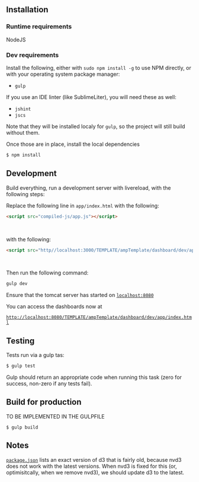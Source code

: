 
Installation
------------

### Runtime requirements

NodeJS

### Dev requirements

Install the following, either with `sudo npm install -g` to use NPM directly, or with your operating system package manager:

 * `gulp`

If you use an IDE linter (like SublimeLiter), you will need these as well:

 * `jshint`
 * `jscs`

Note that they will be installed localy for `gulp`, so the project will still build without them.


Once those are in place, install the local dependencies

```bash
$ npm install
```


Development
-----------

Build everything, run a development server with livereload, with the following steps:

Replace the following line in `app/index.html` with the following:

```html
<script src="compiled-js/app.js"></script>
```

<br />

with the following:

```html
<script src="http//localhost:3000/TEMPLATE/ampTemplate/dashboard/dev/app/compiled-js/app.js"></script>
```

<br />

Then run the following command:

```bash
gulp dev
```

Ensure that the tomcat server has started on [`localhost:8080`](http://localhost:8080)

You can access the dashboards now at

[`http://localhost:8080/TEMPLATE/ampTemplate/dashboard/dev/app/index.html`](http://localhost:8080/TEMPLATE/ampTemplate/dashboard/dev/app/index.html)


Testing
-------

Tests run via a gulp tas:

```bash
$ gulp test
```

Gulp should return an appropriate code when running this task (zero for success, non-zero if any tests fail).


Build for production
--------------------

TO BE IMPLEMENTED IN THE GULPFILE

```
$ gulp build
```


Notes
-----

[`package.json`](package.json) lists an exact version of d3 that is fairly old, because nvd3 does not work with the latest versions. When nvd3 is fixed for this (or, optimisitcally, when we remove nvd3), we should update d3 to the latest.
